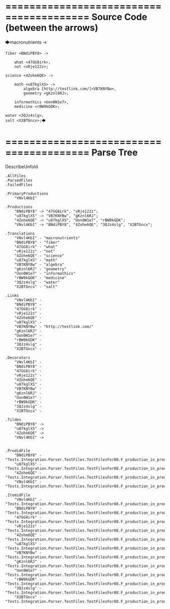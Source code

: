 ========================================
Source Code (between the arrows)
========================================

🡆macronutrients <VNvl4KbI> ->

    fiber <BNdiPBY8> ->

        what <47GG8irk>,
        not <vRje122z>;
	
	science <4Zohe6QE> ->
		
		math <u87kglXS> ->
			algebra [http://testlink.com/]<VB7KNYBw>,
			geometry <gKznl6RJ>;
			
		informathics <Uon0W1e7>,
		medicine <rBW9kGDK>;
    
    water <3QJz4slg>,
    salt <X2BTGncx>;🡄

========================================
Parse Tree
========================================
DescribeUnfold

    .AllFiles
    .ParsedFiles
    .FailedFiles

    .PrimaryProductions
        "VNvl4KbI" 

    .Productions
        "BNdiPBY8" -> "47GG8irk", "vRje122z";
        "u87kglXS" -> "VB7KNYBw", "gKznl6RJ";
        "4Zohe6QE" -> "u87kglXS", "Uon0W1e7", "rBW9kGDK";
        "VNvl4KbI" -> "BNdiPBY8", "4Zohe6QE", "3QJz4slg", "X2BTGncx";

    .Translations
        "VNvl4KbI" - "macronutrients"
        "BNdiPBY8" - "fiber"
        "47GG8irk" - "what"
        "vRje122z" - "not"
        "4Zohe6QE" - "science"
        "u87kglXS" - "math"
        "VB7KNYBw" - "algebra"
        "gKznl6RJ" - "geometry"
        "Uon0W1e7" - "informathics"
        "rBW9kGDK" - "medicine"
        "3QJz4slg" - "water"
        "X2BTGncx" - "salt"

    .Links
        "VNvl4KbI" - 
        "BNdiPBY8" - 
        "47GG8irk" - 
        "vRje122z" - 
        "4Zohe6QE" - 
        "u87kglXS" - 
        "VB7KNYBw" - "http://testlink.com/"
        "gKznl6RJ" - 
        "Uon0W1e7" - 
        "rBW9kGDK" - 
        "3QJz4slg" - 
        "X2BTGncx" - 

    .Decorators
        "VNvl4KbI" - 
        "BNdiPBY8" - 
        "47GG8irk" - 
        "vRje122z" - 
        "4Zohe6QE" - 
        "u87kglXS" - 
        "VB7KNYBw" - 
        "gKznl6RJ" - 
        "Uon0W1e7" - 
        "rBW9kGDK" - 
        "3QJz4slg" - 
        "X2BTGncx" - 

    .Tildes
        "BNdiPBY8" -> 
        "u87kglXS" -> 
        "4Zohe6QE" -> 
        "VNvl4KbI" -> 


    .ProdidFile
        "BNdiPBY8" - "Tests.Integration.Parser.TestFiles.TestFilesFor08.F_production_in_production6.ds"
        "u87kglXS" - "Tests.Integration.Parser.TestFiles.TestFilesFor08.F_production_in_production6.ds"
        "4Zohe6QE" - "Tests.Integration.Parser.TestFiles.TestFilesFor08.F_production_in_production6.ds"
        "VNvl4KbI" - "Tests.Integration.Parser.TestFiles.TestFilesFor08.F_production_in_production6.ds"

    .ItemidFile
        "VNvl4KbI" - "Tests.Integration.Parser.TestFiles.TestFilesFor08.F_production_in_production6.ds"
        "BNdiPBY8" - "Tests.Integration.Parser.TestFiles.TestFilesFor08.F_production_in_production6.ds"
        "47GG8irk" - "Tests.Integration.Parser.TestFiles.TestFilesFor08.F_production_in_production6.ds"
        "vRje122z" - "Tests.Integration.Parser.TestFiles.TestFilesFor08.F_production_in_production6.ds"
        "4Zohe6QE" - "Tests.Integration.Parser.TestFiles.TestFilesFor08.F_production_in_production6.ds"
        "u87kglXS" - "Tests.Integration.Parser.TestFiles.TestFilesFor08.F_production_in_production6.ds"
        "VB7KNYBw" - "Tests.Integration.Parser.TestFiles.TestFilesFor08.F_production_in_production6.ds"
        "gKznl6RJ" - "Tests.Integration.Parser.TestFiles.TestFilesFor08.F_production_in_production6.ds"
        "Uon0W1e7" - "Tests.Integration.Parser.TestFiles.TestFilesFor08.F_production_in_production6.ds"
        "rBW9kGDK" - "Tests.Integration.Parser.TestFiles.TestFilesFor08.F_production_in_production6.ds"
        "3QJz4slg" - "Tests.Integration.Parser.TestFiles.TestFilesFor08.F_production_in_production6.ds"
        "X2BTGncx" - "Tests.Integration.Parser.TestFiles.TestFilesFor08.F_production_in_production6.ds"

